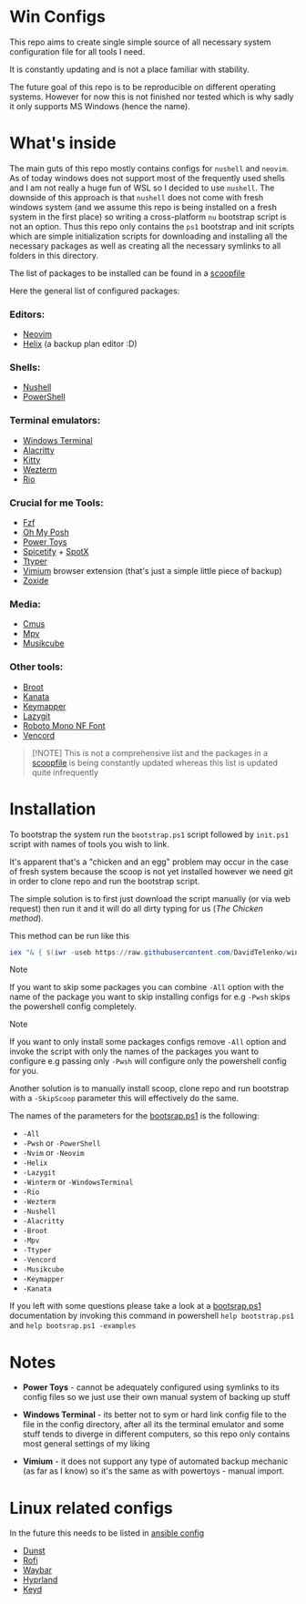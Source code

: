 # Win Configs

This repo aims to create single simple source of all necessary system
configuration file for all tools I need.

It is constantly updating and is not a place familiar with stability.

The future goal of this repo is to be reproducible on different operating
systems. However for now this is not finished nor tested which is why sadly it
only supports MS Windows (hence the name).

# What's inside

The main guts of this repo mostly contains configs for `nushell` and `neovim`.
As of today windows does not support most of the frequently used shells and I
am not really a huge fun of WSL so I decided to use `nushell`. The downside of
this approach is that `nushell` does not come with fresh windows system (and we
assume this repo is being installed on a fresh system in the first place) so
writing a cross-platform `nu` bootstrap script is not an option. Thus this repo
only contains the `ps1` bootstrap and init scripts which are simple
initialization scripts for downloading and installing all the necessary
packages as well as creating all the necessary symlinks to all folders in this
directory.

The list of packages to be installed can be found in a
[scoopfile](scoop/scoopfile.json)

Here the general list of configured packages:

### Editors:

- [Neovim](https://github.com/neovim/neovim)
- [Helix](https://github.com/helix-editor/helix) (a backup plan editor :D)

### Shells:

- [Nushell](https://github.com/nushell/nushell)
- [PowerShell](https://github.com/PowerShell/PowerShell)

### Terminal emulators:

- [Windows Terminal](https://github.com/microsoft/terminal)
- [Alacritty](https://github.com/alacritty/alacritty)
- [Kitty](https://sw.kovidgoyal.net/kitty/)
- [Wezterm](https://wezfurlong.org/wezterm/index.html)
- [Rio](https://github.com/raphamorim/rio)

### Crucial for me Tools:

- [Fzf](https://github.com/junegunn/fzf)
- [Oh My Posh](https://github.com/jandedobbeleer/oh-my-posh)
- [Power Toys](https://github.com/microsoft/PowerToys)
- [Spicetify](https://github.com/spicetify) + [SpotX](https://github.com/SpotX-Official/SpotX)
- [Ttyper](https://github.com/max-niederman/ttyper)
- [Vimium](https://github.com/gdh1995/vimium-c) browser extension (that's just a simple little piece of backup)
- [Zoxide](https://github.com/ajeetdsouza/zoxide)

### Media:

- [Cmus](https://github.com/cmus/cmus)
- [Mpv](https://mpv.io/)
- [Musikcube](https://github.com/clangen/musikcube)

### Other tools:

- [Broot](https://github.com/Canop/broot)
- [Kanata](https://github.com/jtroo/kanata)
- [Keymapper](https://github.com/houmain/keymapper)
- [Lazygit](https://github.com/jesseduffield/lazygit)
- [Roboto Mono NF Font](https://www.nerdfonts.com/)
- [Vencord](https://vencord.dev/)

> [!NOTE] This is not a comprehensive list and the packages in a
> [scoopfile](scoop/scoopfile.json) is being constantly updated whereas this list is updated
> quite infrequently

# Installation

To bootstrap the system run the `bootstrap.ps1` script followed by `init.ps1`
script with names of tools you wish to link.

It's apparent that's a "chicken and an egg" problem may occur in the case of
fresh system because the scoop is not yet installed however we need git in
order to clone repo and run the bootstrap script.

The simple solution is to first just download the script manually (or via web
request) then run it and it will do all dirty typing for us (_The Chicken
method_).

This method can be run like this

```powershell
iex "& { $(iwr -useb https://raw.githubusercontent.com/DavidTelenko/win-configs/master/bootstrap.ps1) } -All"
```

> [!NOTE]
> If you want to skip some packages you can combine `-All` option with
> the name of the package you want to skip installing configs for e.g `-Pwsh`
> skips the powershell config completely.

> [!NOTE]
> If you want to only install some packages configs remove `-All` option and
> invoke the script with only the names of the packages you want to configure
> e.g passing only `-Pwsh` will configure only the powershell config for you.

Another solution is to manually install scoop, clone repo and run bootstrap with
a `-SkipScoop` parameter this will effectively do the same.

The names of the parameters for the [bootsrap.ps1](./bootsrap.ps1) is the following:

- `-All`
- `-Pwsh` or `-PowerShell`
- `-Nvim` or `-Neovim`
- `-Helix`
- `-Lazygit`
- `-Winterm` or `-WindowsTerminal`
- `-Rio`
- `-Wezterm`
- `-Nushell`
- `-Alacritty`
- `-Broot`
- `-Mpv`
- `-Ttyper`
- `-Vencord`
- `-Musikcube`
- `-Keymapper`
- `-Kanata`

If you left with some questions please take a look at a
[bootsrap.ps1](./bootsrap.ps1) documentation by invoking this command in
powershell `help bootstrap.ps1` and `help bootsrap.ps1 -examples`

# Notes

- **Power Toys** - cannot be adequately configured using symlinks to its config
  files so we just use their own manual system of backing up stuff

- **Windows Terminal** - its better not to sym or hard link config file to the
  file in the config directory, after all its the terminal emulator and some
  stuff tends to diverge in different computers, so this repo only contains
  most general settings of my liking

- **Vimium** - it does not support any type of automated backup mechanic (as
  far as I know) so it's the same as with powertoys - manual import.

# Linux related configs

In the future this needs to be listed in [ansible config](https://docs.ansible.com/ansible/latest/index.html)

- [Dunst](https://github.com/dunst-project/dunst)
- [Rofi](https://github.com/davatorium/rofi)
- [Waybar](https://github.com/Alexays/Waybar)
- [Hyprland](https://hyprland.org/)
- [Keyd](https://github.com/rvaiya/keyd)
